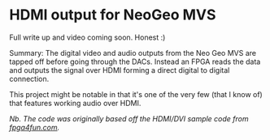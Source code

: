 HDMI output for NeoGeo MVS
==========================

Full write up and video coming soon. Honest :)

Summary: The digital video and audio outputs from the Neo Geo MVS are tapped off before going through the DACs. Instead an FPGA reads the data and outputs the signal over HDMI forming a direct digital to digital connection.

This project might be notable in that it's one of the very few (that I know of) that features working audio over HDMI.

*Nb. The code was originally based off the HDMI/DVI sample code from [fpga4fun.com](http://www.fpga4fun.com/HDMI.html).*
